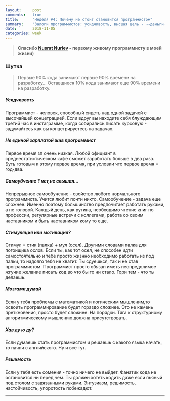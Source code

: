 ```yaml
---
layout:     post
comments:   true
title:      "Неделя #4: Почему не стоит становится программистом"
summary:    "Залоги программистов: усидчивость, высшая цель - ~~деньги~~  развитие, способность к самообучению, абстрактное мышление."
date:       2018-11-05
categories: week
---
```


>__Спасибо [Nusrat Nuriev](https://www.facebook.com/nuriyevn) - первому живому программисту в моей жизни)__

### Шутка
>Первые 90% кода занимают первые 90% времени на разработку… Оставшиеся 10% кода занимают еще 90% времени на разработку.

##### Усидчивость
Программист - человек, способный сидеть над одной задачей с высочайшей концетрацией. Если вдруг вы находите себя блуждающим третий час в инстаграмме, когда собирались писать курсовую - задумайтесь как вы концетрируетесь на задачах.
##### Не единой зарплатой жив программист 
Первое время зп очень низкая. Любой официант в среднестатистическом кафе сможет заработать больше в два раза. Буть готовым к этому первое время, при условии что первое время = год-два.
##### Самоубчение ? нет,не слышал...
Непрерывное самообучение - свойство любого нормального программиста. Учится любит почти никто. Самообучение - задача еще сложнее. Именно поэтому большинство предпочитает работать руками, а не головой. Каждый день, как рутина, необходимо чтение книг по профессии, регулярные встречи с коллегами, работа со своим наставником и быть наставником кому то еще.
##### Стимуляция или мотивация? 
Стимул = стик (палка) + мул (осел). Другими словами палка для погонщика ослов. Если ты, как тот осел, не способен идти самостоятельно и тебе просто жизнно необходимо работать из под палки, то надолго тебя не хватит. Ты сдуешься, так и не став программистом. Программист просто обязан иметь неопредолимое жгучие желание писать код во что бы то ни стало. Гори тем - что ты делаешь.
##### Мозгами думай
Если у тебя проблемы с математикой и логическим мышленим,то освоить программирование будет гораздо сложнее. Это не камень преткновения, просто будет сложнее. На порядки. Тяга к структурному алгоритмическому мышлению должна присутствовать.
##### Хав ду ю ду?
Если думаешь стать программистом и решаешь с какого языка начать, то начни с английского. Ну и все тут.
##### Решимость  
  Если у тебя есть сомения - точно ничего не выйдет. Фанатик кода не остановится ни перед чем. Ты должен хотеть кодить даже если пьяный под столом с завязанными руками. Энтузиазм, решимость, настойчивость, упоротость побежадют.  

<hr>
